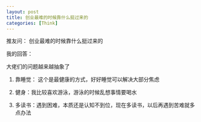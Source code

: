 ```yaml
---
layout: post
title: 创业最难的时候靠什么挺过来的
categories: [Think]
---
```


推友问： 创业最难的时候靠什么挺过来的

我的回答：

大佬们的问题越来越抽象了

1. 靠睡觉： 这个是最健康的方式，好好睡觉可以解决大部分焦虑

2. 健身：我比较喜欢游泳，游泳的时候乱想事情要喝水

3. 多读书：遇到困难，本质还是认知不到位，现在多读书，以后再遇到苦难就多点办法
